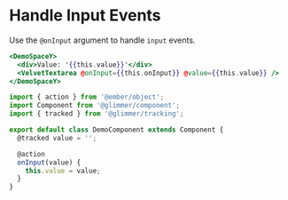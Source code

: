 # Handle Input Events

Use the `@onInput` argument to handle `input` events.

```hbs template
<DemoSpaceY>
  <div>Value: '{{this.value}}'</div>
  <VelvetTextarea @onInput={{this.onInput}} @value={{this.value}} />
</DemoSpaceY>
```

```js component
import { action } from '@ember/object';
import Component from '@glimmer/component';
import { tracked } from '@glimmer/tracking';

export default class DemoComponent extends Component {
  @tracked value = '';

  @action
  onInput(value) {
    this.value = value;
  }
}
```
